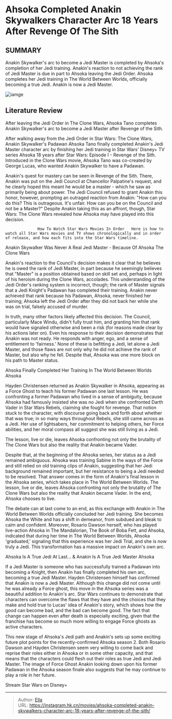 # Ahsoka Completed Anakin Skywalkers Character Arc 18 Years After Revenge Of The Sith


## SUMMARY 



  Anakin Skywalker&#39;s arc to become a Jedi Master is completed by Ahsoka&#39;s completion of her Jedi training.   Anakin&#39;s reaction to not achieving the rank of Jedi Master is due in part to Ahsoka leaving the Jedi Order.   Ahsoka completes her Jedi training in The World Between Worlds, officially becoming a true Jedi. Anakin is now a Jedi Master.  

![iamge](https://static1.srcdn.com/wordpress/wp-content/uploads/2024/01/anakin-skywalker-and-ahsoka-s-face.jpg)

## Literature Review

After leaving the Jedi Order in The Clone Wars, Ahsoka Tano completes Anakin Skywalker&#39;s arc to become a Jedi Master after Revenge of the Sith. 




After walking away from the Jedi Order in Star Wars: The Clone Wars, Anakin Skywalker&#39;s Padawan Ahsoka Tano finally completed Anakin&#39;s Jedi Master character arc by finishing her Jedi training in Star Wars&#39; Disney&#43; TV series Ahsoka 18 years after Star Wars: Episode I - Revenge of the Sith. Introduced in the Clone Wars movie, Ahsoka Tano was co-created by George Lucas, who wanted Anakin Skywalker to have a Padawan.




Anakin&#39;s quest for mastery can be seen in Revenge of the Sith. There, Anakin was put on the Jedi Council at Chancellor Palpatine&#39;s request, and he clearly hoped this meant he would be a master - which he saw as primarily being about power. The Jedi Council refused to grant Anakin this honor, however, prompting an outraged reaction from Anakin: &#34;How can you do this? This is outrageous. It&#39;s unfair. How can you be on the Council and not be a Master?&#34; Despite Anakin taking this as an affront, though, Star Wars: The Clone Wars revealed how Ahsoka may have played into this decision.

                  How To Watch Star Wars Movies In Order   Here is how to watch all Star Wars movies and TV shows chronologically and in order of release, and how each fits into the Star Wars timeline.   


 Anakin Skywalker Was Never A Real Jedi Master - Because Of Ahsoka 
The Clone Wars
          




Anakin&#39;s reaction to the Council&#39;s decision makes it clear that he believes he is owed the rank of Jedi Master, in part because he seemingly believes that &#34;Master&#34; is a position obtained based on skill set and, perhaps in light of his heroism during the Clone Wars, accolades. This understanding of the Jedi Order&#39;s ranking system is incorrect, though; the rank of Master signals that a Jedi Knight&#39;s Padawan has completed their training. Anakin never achieved that rank because his Padawan, Ahsoka, never finished her training; Ahsoka left the Jedi Order after they did not back her while she was on trial, falsely accused of murder.

In truth, many other factors likely affected this decision. The Council, particularly Mace Windu, didn&#39;t fully trust him, and granting him that rank would have signaled otherwise and been a risk (for reasons made clear by his actions later on). Even his response to their decision demonstrates that Anakin was not ready. He responds with anger, ego, and a sense of entitlement to &#39;fairness.&#39; None of these is befitting a Jedi, let alone a Jedi Master, and those flaws are not only why he did not achieve the rank of Master, but also why he fell. Despite that, Ahsoka was one more block on his path to Master status.






 Ahsoka Finally Completed Her Training In The World Between Worlds 
Ahsoka
         

Hayden Christensen returned as Anakin Skywalker in Ahsoka, appearing as a Force Ghost to teach his former Padawan one last lesson. He was confronting a former Padawan who lived in a sense of ambiguity, because Ahsoka had famously insisted she was no Jedi when she confronted Darth Vader in Star Wars Rebels, claiming she fought for revenge. That notion stuck to the character, with discourse going back and forth about whether that was true; in so many ways throughout Rebels, she still came across as a Jedi. Her use of lightsabers, her commitment to helping others, her Force abilities, and her moral compass all suggest she was still living as a Jedi.



The lesson, live or die, leaves Ahsoka confronting not only the brutality of The Clone Wars but also the reality that Anakin became Vader.







Despite that, at the beginning of the Ahsoka series, her status as a Jedi remained ambiguous. Ahsoka was training Sabine in the ways of the Force and still relied on old training clips of Anakin, suggesting that her Jedi background remained important, but her resistance to being a Jedi needed to be resolved. That answer comes in the form of Anakin&#39;s final lesson in the Ahsoka series, which takes place in The World Between Worlds. The lesson, live or die, leaves Ahsoka confronting not only the brutality of The Clone Wars but also the reality that Anakin became Vader. In the end, Ahsoka chooses to live.

The debate can at last come to an end, as this exchange with Anakin in The World Between Worlds officially concluded her Jedi training. She becomes Ahsoka the White and has a shift in demeanor, from subdued and bleak to calm and confident. Moreover, Rosario Dawson herself, who has played live-action Ahsoka in The Mandalorian, The Book of Boba Fett, and Ahsoka, indicated that during her time in The World Between Worlds, Ahsoka &#39;graduated,&#39; signaling that this experience was her Jedi Trial, and she is now truly a Jedi. This transformation has a massive impact on Anakin&#39;s own arc.






 Ahsoka Is A True Jedi At Last… &amp; Anakin Is A True Jedi Master 
Ahsoka
          

If a Jedi Master is someone who has successfully trained a Padawan into becoming a Knight, then Anakin has finally completed his own arc, becoming a true Jedi Master. Hayden Christensen himself has confirmed that Anakin is now a Jedi Master. Although this change did not come until he was already a Force ghost, this move in the Ahsoka series was a beautiful addition to Anakin&#39;s arc. Star Wars continues to demonstrate that characters can overcome the flaws that they have and the choices that they make and hold true to Lucas&#39; idea of Anakin&#39;s story, which shows how the good can become bad, and the bad can become good. The fact that change can happen even after death is especially exciting, given that the franchise has become so much more willing to engage Force ghosts as active characters.




This new stage of Ahsoka&#39;s Jedi path and Anakin&#39;s sets up some exciting future plot points for the recently-confirmed Ahsoka season 2. Both Rosario Dawson and Hayden Christensen seem very willing to come back and reprise their roles either in Ahsoka or in some other capacity, and that means that the characters could flesh out their roles as true Jedi and Jedi Master. The image of Force Ghost Anakin looking down upon his former Padawan in the Ahsoka season finale also suggests that he may continue to play a role in her future.

Stream Star Wars on Disney&#43;



---

> Author: [Ella](https://instagram.hk.cn/)  
> URL: https://instagram.hk.cn/movies/ahsoka-completed-anakin-skywalkers-character-arc-18-years-after-revenge-of-the-sith/  

